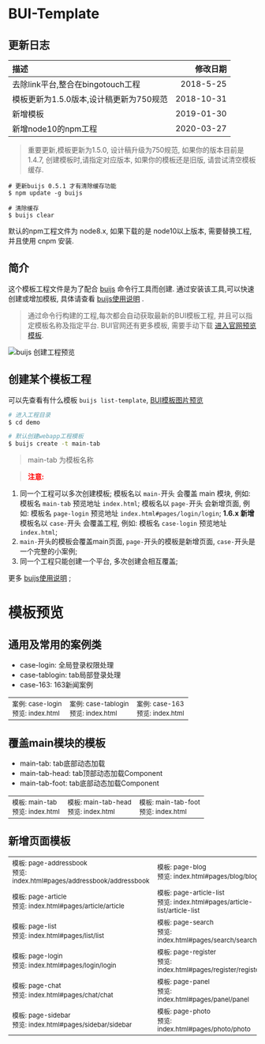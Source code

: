 # BUI-Template

## 更新日志
| **描述**            | **修改日期**    |
|:-------------------|-------------------:|
|去除link平台,整合在bingotouch工程    |2018-5-25    |
|模板更新为1.5.0版本,设计稿更新为750规范    |2018-10-31    |
|新增模板    |2019-01-30    |
|新增node10的npm工程    |2020-03-27    |

> 重要更新,模板更新为1.5.0, 设计稿升级为750规范, 如果你的版本目前是1.4.7, 创建模板时,请指定对应版本,
如果你的模板还是旧版, 请尝试清空模板缓存.
```
# 更新buijs 0.5.1 才有清除缓存功能
$ npm update -g buijs

# 清除缓存
$ buijs clear
```

默认的npm工程文件为 node8.x, 如果下载的是 node10以上版本, 需要替换工程, 并且使用 cnpm 安装.

## 简介


这个模板工程文件是为了配合 [buijs](https://github.com/imouou/buijs-cli)  命令行工具而创建.
通过安装该工具,可以快速创建或增加模板, 具体请查看 [buijs使用说明](https://github.com/imouou/buijs-cli) .
> 通过命令行构建的工程,每次都会自动获取最新的BUI模板工程, 并且可以指定模板名称及指定平台.
BUI官网还有更多模板, 需要手动下载 [进入官网预览模板](http://www.easybui.com/scenes/).

![buijs 创建工程预览](http://www.easybui.com/docs/images/router/buijs-create-demo_low.gif)


## 创建某个模板工程

可以先查看有什么模板 `buijs list-template`, [BUI模板图片预览](https://github.com/imouou/BUI-Template/)

```bash
# 进入工程目录
$ cd demo

# 默认创建webapp工程模板
$ buijs create -t main-tab

```
> main-tab 为模板名称

> <strong style="color:red">注意:</strong>
1. 同一个工程可以多次创建模板;
模板名以 `main-`开头 会覆盖 main 模块, 例如: 模板名 `main-tab` 预览地址 `index.html`;
模板名以 `page-`开头 会新增页面, 例如: 模板名 `page-login` 预览地址 `index.html#pages/login/login`;
**1.6.x 新增**
模板名以 `case-`开头 会覆盖工程, 例如: 模板名 `case-login` 预览地址 `index.html`;
2. `main-`开头的模板会覆盖main页面, `page-`开头的模板是新增页面, `case-`开头是一个完整的小案例;
3. 同一个工程只能创建一个平台, 多次创建会相互覆盖;

更多 [buijs使用说明](https://github.com/imouou/buijs-cli) ;

# 模板预览

## 通用及常用的案例类
- case-login: 全局登录权限处理
- case-tablogin: tab局部登录处理
- case-163: 163新闻案例
<table>
    <tr>
        <td><div><img src="https://raw.githubusercontent.com/imouou/BUI-Template/master/templates/case-login/preview.png" alt=""></div> <div style="font-size: 13px;">案例: case-login</div> <div style="font-size: 13px;">预览: index.html</div></td>
        <td><div><img src="https://raw.githubusercontent.com/imouou/BUI-Template/master/templates/case-tablogin/preview.png" alt=""></div> <div style="font-size: 13px;">案例: case-tablogin </div> <div style="font-size: 13px;">预览: index.html</div></td>
        <td><div><img src="https://raw.githubusercontent.com/imouou/BUI-Template/master/templates/case-163/preview.png" alt=""></div> <div style="font-size: 13px;">案例: case-163</div> <div style="font-size: 13px;">预览: index.html</div></td>
    </tr>
</table>

## 覆盖main模块的模板
- main-tab: tab底部动态加载
- main-tab-head: tab顶部动态加载Component
- main-tab-foot: tab底部动态加载Component

<table>
    <tr>
        <td><div><img src="https://raw.githubusercontent.com/imouou/BUI-Template/master/templates/main-tab/preview.png" alt=""></div> <div style="font-size: 13px;">模板: main-tab</div> <div style="font-size: 13px;">预览: index.html</div></td>
        <td><div><img src="https://raw.githubusercontent.com/imouou/BUI-Template/master/templates/main-tab-head/preview.png" alt=""></div> <div style="font-size: 13px;">模板: main-tab-head</div> <div style="font-size: 13px;">预览: index.html</div></td>
        <td><div><img src="https://raw.githubusercontent.com/imouou/BUI-Template/master/templates/main-tab-foot/preview.png" alt=""></div> <div style="font-size: 13px;">模板: main-tab-foot </div> <div style="font-size: 13px;">预览: index.html</div></td>
    </tr>
</table>

## 新增页面模板

<table>
    <tr>
        <td><div><img src="https://raw.githubusercontent.com/imouou/BUI-Template/master/templates/page-addressbook/preview.png" alt=""></div> <div style="font-size: 13px;">模板: page-addressbook</div> <div style="font-size: 13px;">预览: index.html#pages/addressbook/addressbook</div></td>
        <td><div><img src="https://raw.githubusercontent.com/imouou/BUI-Template/master/templates/page-blog/preview.png" alt=""></div> <div style="font-size: 13px;">模板: page-blog </div> <div style="font-size: 13px;">预览: index.html#pages/blog/blog</div></td>
        <td><div><img src="https://raw.githubusercontent.com/imouou/BUI-Template/master/templates/page-icon/preview.png" alt=""></div> <div style="font-size: 13px;">模板: page-icon</div> <div style="font-size: 13px;">预览: index.html#pages/icon/icon</div></td>
    </tr>
    <tr>
        <td><div><img src="https://raw.githubusercontent.com/imouou/BUI-Template/master/templates/page-article/preview.png" alt=""></div> <div style="font-size: 13px;">模板: page-article</div> <div style="font-size: 13px;">预览: index.html#pages/article/article</div></td>
        <td><div><img src="https://raw.githubusercontent.com/imouou/BUI-Template/master/templates/page-article-list/preview.png" alt=""></div> <div style="font-size: 13px;">模板: page-article-list</div> <div style="font-size: 13px;">预览: index.html#pages/article-list/article-list</div></td>
        <td><div><img src="https://raw.githubusercontent.com/imouou/BUI-Template/master/templates/page-comment/preview.png" alt=""></div> <div style="font-size: 13px;">模板: page-comment</div> <div style="font-size: 13px;">预览: index.html#pages/comment/comment</div></td>
    </tr>
    <tr>
        <td><div><img src="https://raw.githubusercontent.com/imouou/BUI-Template/master/templates/page-list/preview.png" alt=""></div> <div style="font-size: 13px;">模板: page-list</div> <div style="font-size: 13px;">预览: index.html#pages/list/list</div></td>
        <td><div><img src="https://raw.githubusercontent.com/imouou/BUI-Template/master/templates/page-search/preview.png" alt=""></div> <div style="font-size: 13px;">模板: page-search</div> <div style="font-size: 13px;">预览: index.html#pages/search/search</div></td>
        <td><div><img src="https://raw.githubusercontent.com/imouou/BUI-Template/master/templates/page-history/preview.png" alt=""></div> <div style="font-size: 13px;">模板: page-history</div> <div style="font-size: 13px;">预览: index.html#pages/history/history</div></td>
    </tr>
    <tr>
        <td><div><img src="https://raw.githubusercontent.com/imouou/BUI-Template/master/templates/page-login/preview.png" alt=""></div> <div style="font-size: 13px;">模板: page-login</div> <div style="font-size: 13px;">预览: index.html#pages/login/login</div></td>
        <td><div><img src="https://raw.githubusercontent.com/imouou/BUI-Template/master/templates/page-register/preview.png" alt=""></div> <div style="font-size: 13px;">模板: page-register</div> <div style="font-size: 13px;">预览: index.html#pages/register/register</div></td>
        <td><div><img src="https://raw.githubusercontent.com/imouou/BUI-Template/master/templates/page-form/preview.png" alt=""></div> <div style="font-size: 13px;">模板: page-form</div> <div style="font-size: 13px;">预览: index.html#pages/form/form</div></td>
    </tr>
    <tr>
        <td><div><img src="https://raw.githubusercontent.com/imouou/BUI-Template/master/templates/page-chat/preview.png" alt=""></div> <div style="font-size: 13px;">模板: page-chat</div> <div style="font-size: 13px;">预览: index.html#pages/chat/chat</div></td>
        <td><div><img src="https://raw.githubusercontent.com/imouou/BUI-Template/master/templates/page-panel/preview.png" alt=""></div> <div style="font-size: 13px;">模板: page-panel</div> <div style="font-size: 13px;">预览: index.html#pages/panel/panel</div></td>
        <td><div><img src="https://raw.githubusercontent.com/imouou/BUI-Template/master/templates/page-personal/preview.png" alt=""></div> <div style="font-size: 13px;">模板: page-personal</div> <div style="font-size: 13px;">预览: index.html#pages/personal/personal</div></td>
    </tr>
    <tr>
        <td><div><img src="https://raw.githubusercontent.com/imouou/BUI-Template/master/templates/page-sidebar/preview.png" alt=""></div> <div style="font-size: 13px;">模板: page-sidebar</div> <div style="font-size: 13px;">预览: index.html#pages/sidebar/sidebar</div></td>
        <td><div><img src="https://raw.githubusercontent.com/imouou/BUI-Template/master/templates/page-photo/preview.png" alt=""></div> <div style="font-size: 13px;">模板: page-photo</div> <div style="font-size: 13px;">预览: index.html#pages/photo/photo</div></td>
        <td><div><img src="https://raw.githubusercontent.com/imouou/BUI-Template/master/templates/page-msg/preview.png" alt=""></div> <div style="font-size: 13px;">模板: page-msg</div> <div style="font-size: 13px;">预览: index.html#pages/msg/msg</div></td>
    </tr>
</table>
